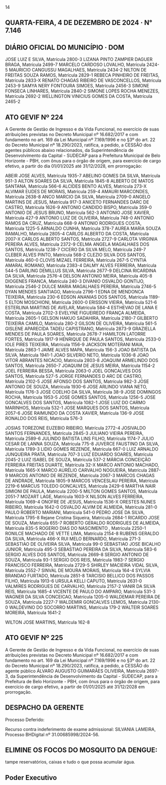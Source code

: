 <!-- image -->

14

## QUARTA-FEIRA, 4 DE DEZEMBRO DE 2024 · N° 7.146

## DIÁRIO OFICIAL DO MUNICÍPIO · DOM

JOSE LUIZ E SILVA, Matrícula 2800-3 LIZANA PINTO ZAMPIER DAGUER BRAGA, Matrícula 2499-7 MARCELO CARDOSO LOVALHO, Matrícula 2424-5 MAURICIO CANGUSSU MAGALHAES, Matrícula 2434-2 NILTON DE FREITAS SOUZA RAMOS, Matrícula 2829-1 REBECA PINHEIRO DE FREITAS, Matrícula 2833-X RENATO CHAGAS RIBEIRO DE VASCONCELLOS, Matrícula 2453-9 SAMYA NERY FONTOURA SIMOES, Matrícula 2456-3 SIMONE FONSECA LINHARES, Matrícula 2840-2 SIMONE LOPES ROCHA MENEZES, Matrícula 2692-2 WELLINGTON VINICIUS GOMES DA COSTA, Matrícula 2465-2

## ATO GEVIF Nº 224

A  Gerente  de  Gestão  de  Ingresso  e  da  Vida  Funcional,  no  exercício  de  suas atribuições previstas no Decreto Municipal nº 16.682/2017 e com fundamento no art. 169 da Lei Municipal nº 7.169/1996 e no §3º do art. 22 do Decreto Municipal nº 18.290/2023, ratifica, a pedido, a CESSÃO dos agentes públicos abaixo relacionados, da Superintendência de Desenvolvimento da Capital - SUDECAP para a Prefeitura Municipal de Belo Horizonte - PBH, com ônus para o órgão de origem, para exercício de cargo efetivo, a partir do dia 01/01/2025 até 31/12/2028, em prorrogação:

ABEIR JOSE ALVES, Matrícula 1935-7 ABELINO GOMES DA SILVA, Matrícula 951-3 AILTON SOARES DA SILVA, Matrícula 1845-8 ALBERTO DE MATOS SANTANA, Matrícula 566-6 ALCIDES BENTO ALVES, Matrícula 273-X ALVIMAR EUDES DE MORAIS, Matrícula 259-4 AMAURI MARCONDES, Matrícula 2638-8 ANCO MARCIO DA SILVA, Matrícula 2709-0 ANGELO MARTINS DE JESUS, Matrícula 917-3 ANICETO FERNANDES DARC DE CASTRO, Matrícula 1626-9 ANTONIO CANDIDO BISPO, Matrícula 359-0 ANTONIO DE JESUS BRUNO, Matrícula 562-3 ANTONIO JOSE XAVIER, Matrícula 427-9 ANTONIO LUIZ DE OLIVEIRA, Matrícula 748-0 ANTONIO RAMOS DA CRUZ, Matrícula 668-9 ANTONIO RODRIGUES COSTA, Matrícula 1225-5 ARNALDO CUNHA, Matrícula 378-7 AUREA MARIA SOUZA RAMALHO, Matrícula 2805-4 CARLOS ALBERTO DA COSTA, Matrícula 2007-X CARLOS ALBERTO SANTOS, Matrícula 2727-9 CARLOTA VIRGINIA PEREIRA ALVES, Matrícula 2372-9 CELMA ANGELA MAGALHAES DOS SANTOS, Matrícula 1238-7 CICERO DA SILVA MELO, Matrícula 249-7 CLEBER ALVES PINTO, Matrícula 568-2 CLEZIO SILVA DOS SANTOS, Matrícula 460-0 CLOVIS MIZAEL FERREIRA, Matrícula 267-5 CYNTIA AMARAL ROMANO, Matrícula 2383-4 DALMY ALVES FERREIRA, Matrícula 544-5 DARLING DEMILLUS SILVA, Matrícula 2677-9 DELCINA RICARDINA DA SILVA, Matrícula 2576-4 DELSON ANTONIO MEIRA, Matrícula 405-8 DIOGENES FRANCA, Matrícula 240-3 DIVANIO OSVALDO GONTIJO, Matrícula 2546-2 DULCE MARIA MAGALHAES PEREIRA, Matrícula 2746-5 DYAN MENDES SANTIAGO, Matrícula 2796-1 EDNA DE MENDONCA TEIXEIRA, Matrícula 230-6 EDSON ANANIAS DOS SANTOS, Matrícula 1189-5 ELTON MOSCHIONI, Matrícula 2600-0 ERISSON VIEIRA, Matrícula 521-6 ESTERLINA MARTINS DE AVELAR, Matrícula 584-4 ESTHEVAO DE LANA E COSTA, Matrícula 2702-3 EVELYNE FIGUEIREDO FRANÇA ALMEIDA, Matrícula 2605-1 GELSON HAKUO SADAHIRA, Matrícula 2180-7 GILBERTO TEIXEIRA CAMILO, Matrícula 280-2 GILSON DE OLIVEIRA, Matrícula 561-5 GISLENE APARECIDA TADEU CAPISTRANO, Matrícula 2873-9 GRAZIELLA MENDES DE PAULA SOARES, Matrícula 2678-7 HAMILTON LATORRE FORTES, Matrícula 1917-9 HENRIQUE DE PAULA SANTOS, Matrícula 2533-0 IOLE PIRES TEIXEIRA, Matrícula 1156-9 JACKSON MOTERANI MAIA, Matrícula 2863-1 JAIME ALVES MAPA, Matrícula 156-3 JOAO BATISTA DA SILVA, Matrícula 1941-1 JOAO SILVERIO NETO, Matrícula 1036-8 JOAO VITOR ABRANTES NICACIO, Matrícula 2803-8 JOAQUIM ARMELINDO DOS SANTOS, Matrícula 2650-7 JOAQUIM DE JESUS MEIRA, Matrícula 1154-2 JOEL FERREIRA BESSA, Matrícula 2063-0 JOEL GONCALVES DOS SANTOS, Matrícula 527-5 JORGE FERNANDES D ARC DE CASTRO, Matrícula 2102-5 JOSE AFONSO DOS SANTOS, Matrícula 982-3 JOSE ANTONIO DE SOUZA, Matrícula 1930-6 JOSE ARLINDO VIANA NETO, Matrícula 1176-3 JOSE COELHO DA SILVA, Matrícula 38-9 JOSE DOMINGOS ROCHA, Matrícula 1953-5 JOSE GOMES SANTOS, Matrícula 1256-5 JOSE GONCALVES DOS SANTOS, Matrícula 1082-1 JOSE LUIZ DO CARMO MARINHOS, Matrícula 532-1 JOSE MARQUES DOS SANTOS, Matrícula 2057-6 JOSE RAIMUNDO DA COSTA XAVIER, Matrícula 136-9 JOSE RONALDO DOS REIS, Matrícula 576-3

JOSIAS TOREZONE EUZEBIO RIBEIRO, Matrícula 2772-4 JOSIVALDO SANTOS FERNANDES, Matrícula 2845-3 JULIANO VIEIRA PEREIRA, Matrícula 2589-6 JULINDO BATISTA LINS FILHO, Matrícula 1174-7 JULIO CESAR DE LANNA SOUZA, Matrícula 775-8 JUVERCE FAUSTINO DA SILVA, Matrícula 1789-3 LIDIO GOMES REZENDE, Matrícula 667-0 LUIZ ARNALDO JUNQUEIRA PRATA, Matrícula 707-3 LUIZ EDUARDO SOARES, Matrícula 2045-2 LUIZ ISABEL DE SOUZA, Matrícula 537-2 MÁRCIA CONCEIÇÃO FERREIRA FREITAS DUARTE, Matrícula 32-X MARCO ANTONIO MACHADO, Matrícula 1665-X MARCO AURÉLIO CARVALHO NOGUEIRA, Matrícula 2887-9 MARCOS ANTONIO DE REZENDE, Matrícula 2067-3 MARCOS CHAGAS DE ANDRADE, Matrícula 1805-9 MARCOS VENCESLAU PEREIRA, Matrícula 2219-6 MARCUS TOLEDO GONCALVES, Matrícula 2429-6 MARTHA NAIR SIMIONI DE PAULA, Matrícula 2200-5 MILTON GOMES SANTOS, Matrícula 2051-7 MOZART LAGE, Matrícula 1603-X NILSON ALVES FERREIRA, Matrícula 1069-4 ONOFRE DE JESUS, Matrícula 1536-X ORESTES NUNES RIBEIRO, Matrícula 1642-0 OSVALDO ALVIM DE ALMEIDA, Matrícula 281-0 PAULO ROBERTO MARIANI, Matrícula 541-0 PEDRO JOSE DA SILVA, Matrícula 1795-8 Rejane Cristina Siqueira, Matrícula 2684-1 RICARDO JOSE DE SOUZA, Matrícula 655-7 ROBERTO GERALDO RODRIGUES DE ALMEIDA, Matrícula 835-5 ROGERIO DIAS DO NASCIMENTO , Matrícula 2250-1 RONILCE MACHADO DE VETTE LIMA, Matrícula 2154-8 RUBENS GERALDO DA SILVA, Matrícula 466-X RUI MELO BERNARDO, Matrícula 271-3 SEBASTIAO DE OLIVEIRA SILVA, Matrícula 99-0 SEBASTIAO JOSE BICALHO JUNIOR, Matrícula 495-3 SEBASTIAO PEREIRA DA SILVA, Matrícula 583-6 SERGIO ALVES DOS SANTOS, Matrícula 2669-8 SERGIO ANTONIO DE SOUZA, Matrícula 93-1 SERGIO DOS REIS, Matrícula 1983-7 SERGIO FRANCISCO FERREIRA, Matrícula 2729-5 SHIRLEY MACIEIRA VIDAL SILVA, Matrícula 2552-7 SINVAL DE MOURA MORAIS, Matrícula 164-4 SYLVIA BRANDAO FURTADO, Matrícula 2851-8 TARCISIO BELLICO DOS PASSOS FILHO, Matrícula 1913-6 URSULA KELLI CAPUTO, Matrícula 2631-0 VALMIRES RODRIGUES DE CARVALHO, Matrícula 2157-2 VANIR DA SILVA REIS, Matrícula 1685-4 VICENTE DE PAULO DO AMPARO, Matrícula 531-3 WAGNER DA SILVA CONCEICAO, Matrícula 1205-0 WALDEMAR PEREIRA DE SOUZA, Matrícula 2227-7 WALDEMIR GONCALVES LEMOS, Matrícula 2130-0 WALDEVINO DO SOCORRO MARTINS, Matrícula 179-2 WALTEIR SOARES MOREIRA, Matrícula 1641-2

WILTON JOSE MARTINS, Matrícula 162-8

## ATO GEVIF Nº 225

A  Gerente  de  Gestão  de  Ingresso  e  da  Vida  Funcional,  no  exercício  de  suas atribuições previstas no Decreto Municipal nº 16.682/2017 e com fundamento no art. 169 da Lei Municipal nº 7.169/1996 e no §3º do art. 22 do Decreto Municipal nº 18.290/2023, ratifica, a pedido, a CESSÃO do agente público ÁLVARO AUGUSTO GUIMARÃES OLIVEIRA, Matrícula 2697-3, da Superintendência de Desenvolvimento da Capital - SUDECAP, para a Prefeitura de Belo Horizonte - PBH, com ônus para o órgão de origem, para exercício de cargo efetivo, a partir de 01/01/2025 até 31/12/2028 em prorrogação.

## DESPACHO DA GERENTE

Processo Deferido:

Recurso contra indeferimento de exame admissional: SILVANIA LAMEIRA, Processo BHDigital nº 31.00685998/2024-56.

<!-- image -->

## ELIMINE OS FOCOS DO MOSQUITO DA DENGUE:

tampe reservatórios, caixas e tudo o que possa acumular água.

## Poder Executivo

<!-- image -->